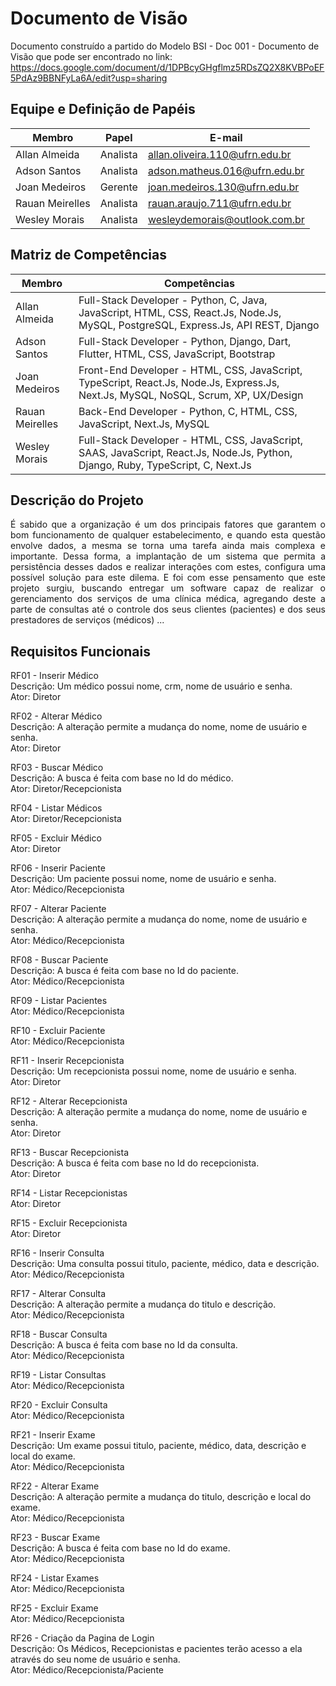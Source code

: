 
# Documento de Visão

Documento construído a partido do Modelo BSI - Doc 001 - Documento de Visão que pode ser encontrado no link: https://docs.google.com/document/d/1DPBcyGHgflmz5RDsZQ2X8KVBPoEF5PdAz9BBNFyLa6A/edit?usp=sharing

## Equipe e Definição de Papéis

Membro          | Papel    | E-mail
----------------|----------|--------------------------------
Allan Almeida   | Analista | allan.oliveira.110@ufrn.edu.br
Adson Santos    | Analista | adson.matheus.016@ufrn.edu.br
Joan Medeiros   | Gerente  | joan.medeiros.130@ufrn.edu.br
Rauan Meirelles | Analista | rauan.araujo.711@ufrn.edu.br
Wesley Morais   | Analista | wesleydemorais@outlook.com.br

## Matriz de Competências

Membro          | Competências 
----------------|------------------------------------------------------------------------------------------------------------------------------------
Allan Almeida   | Full-Stack Developer - Python, C, Java, JavaScript, HTML, CSS, React.Js, Node.Js, MySQL, PostgreSQL, Express.Js, API REST, Django
Adson Santos    | Full-Stack Developer - Python, Django, Dart, Flutter, HTML, CSS, JavaScript, Bootstrap
Joan Medeiros   | Front-End Developer  - HTML, CSS, JavaScript, TypeScript, React.Js, Node.Js, Express.Js, Next.Js, MySQL, NoSQL, Scrum, XP, UX/Design
Rauan Meirelles | Back-End Developer   - Python, C, HTML, CSS, JavaScript, Next.Js, MySQL
Wesley Morais   | Full-Stack Developer - HTML, CSS, JavaScript, SAAS, JavaScript, React.Js, Node.Js, Python, Django, Ruby, TypeScript, C, Next.Js 

## Descrição do Projeto 

<p align="justify">É sabido que a organização é um dos principais fatores que garantem o bom funcionamento de qualquer estabelecimento, e quando esta questão envolve dados, a mesma se torna 
uma tarefa ainda mais complexa e importante. Dessa forma, a implantação de um sistema que permita a persistência desses dados e realizar interações com estes, configura uma possível solução para este dilema. E foi com esse pensamento que este projeto surgiu, buscando entregar um software capaz de realizar o gerenciamento dos serviços de uma clínica médica, agregando deste a parte de consultas até o controle dos seus clientes (pacientes) e dos seus prestadores de serviços (médicos) ...</p>

## Requisitos Funcionais

RF01 - Inserir Médico <br>
Descrição: Um médico possui nome, crm, nome de usuário e senha. <br>
Ator: Diretor <br>

RF02 - Alterar Médico <br>
Descrição: A alteração permite a mudança do nome, nome de usuário e senha. <br>
Ator: Diretor <br>

RF03 - Buscar Médico <br>
Descrição: A busca é feita com base no Id do médico. <br>
Ator: Diretor/Recepcionista <br>

RF04 - Listar Médicos <br>
Ator: Diretor/Recepcionista <br>

RF05 - Excluir Médico <br>
Ator: Diretor <br>

RF06 - Inserir Paciente <br>
Descrição: Um paciente possui nome, nome de usuário e senha. <br>
Ator: Médico/Recepcionista <br>

RF07 - Alterar Paciente <br>
Descrição: A alteração permite a mudança do nome, nome de usuário e senha. <br>
Ator: Médico/Recepcionista <br>

RF08 - Buscar Paciente <br>
Descrição: A busca é feita com base no Id do paciente. <br>
Ator: Médico/Recepcionista  <br>

RF09 - Listar Pacientes <br>
Ator: Médico/Recepcionista <br>

RF10 - Excluir Paciente <br>
Ator: Médico/Recepcionista <br>

RF11 - Inserir Recepcionista <br>
Descrição: Um recepcionista possui nome, nome de usuário e senha. <br>
Ator: Diretor <br>

RF12 - Alterar Recepcionista <br>
Descrição: A alteração permite a mudança do nome, nome de usuário e senha. <br>
Ator: Diretor <br>

RF13 - Buscar Recepcionista <br>
Descrição: A busca é feita com base no Id do recepcionista. <br>
Ator: Diretor  <br>

RF14 - Listar Recepcionistas <br>
Ator: Diretor <br>

RF15 - Excluir Recepcionista <br>
Ator: Diretor <br>

RF16 - Inserir Consulta <br>
Descrição: Uma consulta possui titulo, paciente, médico, data e descrição. <br>
Ator: Médico/Recepcionista <br>

RF17 - Alterar Consulta <br>
Descrição: A alteração permite a mudança do titulo e descrição. <br>
Ator: Médico/Recepcionista <br>

RF18 - Buscar Consulta <br>
Descrição: A busca é feita com base no Id da consulta. <br>
Ator: Médico/Recepcionista  <br>

RF19 - Listar Consultas <br>
Ator: Médico/Recepcionista <br>

RF20 - Excluir Consulta <br>
Ator: Médico/Recepcionista <br>

RF21 - Inserir Exame <br>
Descrição: Um exame possui titulo, paciente, médico, data, descrição e local do exame. <br>
Ator: Médico/Recepcionista <br>

RF22 - Alterar Exame <br>
Descrição: A alteração permite a mudança do titulo, descrição e local do exame. <br>
Ator: Médico/Recepcionista <br>

RF23 - Buscar Exame <br>
Descrição: A busca é feita com base no Id do exame. <br>
Ator: Médico/Recepcionista  <br>

RF24 - Listar Exames <br>
Ator: Médico/Recepcionista <br>

RF25 - Excluir Exame <br>
Ator: Médico/Recepcionista <br>

RF26 - Criação da Pagina de Login <br>
Descrição: Os Médicos, Recepcionistas e pacientes terão acesso a ela através do seu nome de usuário e senha. <br>
Ator: Médico/Recepcionista/Paciente <br>
